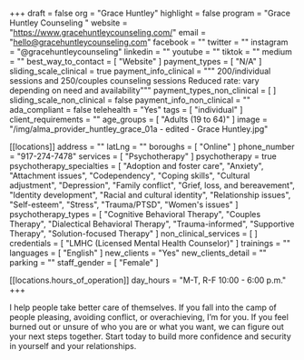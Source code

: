 +++
draft = false
org = "Grace Huntley"
highlight = false
program = "Grace Huntley Counseling "
website = "https://www.gracehuntleycounseling.com/"
email = "hello@gracehuntleycounseling.com"
facebook = ""
twitter = ""
instagram = "@gracehuntleycounseling"
linkedin = ""
youtube = ""
tiktok = ""
medium = ""
best_way_to_contact = [ "Website" ]
payment_types = [ "N/A" ]
sliding_scale_clinical = true
payment_info_clinical = """
200/individual sessions and 250/couples counseling sessions
Reduced rate: vary depending on need and availability"""
payment_types_non_clinical = [ ]
sliding_scale_non_clinical = false
payment_info_non_clinical = ""
ada_compliant = false
telehealth = "Yes"
tags = [ "individual" ]
client_requirements = ""
age_groups = [ "Adults (19 to 64)" ]
image = "/img/alma_provider_huntley_grace_01a - edited - Grace Huntley.jpg"

[[locations]]
address = ""
latLng = ""
boroughs = [ "Online" ]
phone_number = "917-274-7478"
services = [ "Psychotherapy" ]
psychotherapy = true
psychotherapy_specialties = [
  "Adoption and foster care",
  "Anxiety",
  "Attachment issues",
  "Codependency",
  "Coping skills",
  "Cultural adjustment",
  "Depression",
  "Family conflict",
  "Grief, loss, and bereavement",
  "Identity development",
  "Racial and cultural identity",
  "Relationship issues",
  "Self-esteem",
  "Stress",
  "Trauma/PTSD",
  "Women's issues"
]
psychotherapy_types = [
  "Cognitive Behavioral Therapy",
  "Couples Therapy",
  "Dialectical Behavioral Therapy",
  "Trauma-informed",
  "Supportive Therapy",
  "Solution-focused Therapy"
]
non_clinical_services = [ ]
credentials = [ "LMHC (Licensed Mental Health Counselor)" ]
trainings = ""
languages = [ "English" ]
new_clients = "Yes"
new_clients_detail = ""
parking = ""
staff_gender = [ "Female" ]

  [[locations.hours_of_operation]]
  day_hours = "M-T, R-F 10:00 - 6:00 p.m."
+++

I help people take better care of themselves. If you fall into the camp of people pleasing, avoiding conflict, or overachieving, I’m for you. If you feel burned out or unsure of who you are or what you want, we can figure out your next steps together. Start today to build more confidence and security in yourself and your relationships.
